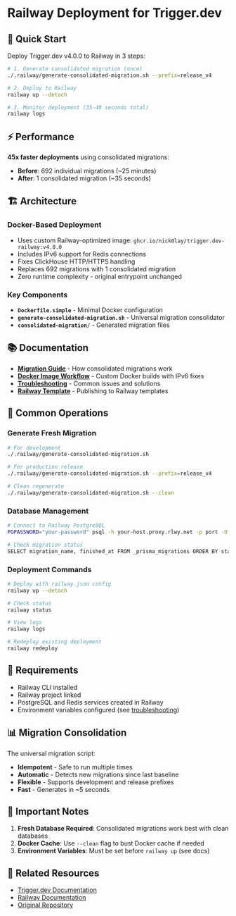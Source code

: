 # Railway Deployment for Trigger.dev

## 🚀 Quick Start

Deploy Trigger.dev v4.0.0 to Railway in 3 steps:

```bash
# 1. Generate consolidated migration (once)
./.railway/generate-consolidated-migration.sh --prefix=release_v4

# 2. Deploy to Railway
railway up --detach

# 3. Monitor deployment (35-40 seconds total)
railway logs
```

## ⚡ Performance

**45x faster deployments** using consolidated migrations:
- **Before**: 692 individual migrations (~25 minutes)
- **After**: 1 consolidated migration (~35 seconds)

## 🏗️ Architecture

### Docker-Based Deployment
- Uses custom Railway-optimized image: `ghcr.io/nick0lay/trigger.dev-railway:v4.0.0`
- Includes IPv6 support for Redis connections
- Fixes ClickHouse HTTP/HTTPS handling
- Replaces 692 migrations with 1 consolidated migration
- Zero runtime complexity - original entrypoint unchanged

### Key Components
- **`Dockerfile.simple`** - Minimal Docker configuration
- **`generate-consolidated-migration.sh`** - Universal migration consolidator
- **`consolidated-migration/`** - Generated migration files

## 📚 Documentation

- [**Migration Guide**](docs/migration-guide.md) - How consolidated migrations work
- [**Docker Image Workflow**](docs/docker-image-workflow.md) - Custom Docker builds with IPv6 fixes
- [**Troubleshooting**](docs/troubleshooting.md) - Common issues and solutions
- [**Railway Template**](docs/railway-template.md) - Publishing to Railway templates

## 🔧 Common Operations

### Generate Fresh Migration
```bash
# For development
./.railway/generate-consolidated-migration.sh

# For production release
./.railway/generate-consolidated-migration.sh --prefix=release_v4

# Clean regenerate
./.railway/generate-consolidated-migration.sh --clean
```

### Database Management
```bash
# Connect to Railway PostgreSQL
PGPASSWORD="your-password" psql -h your-host.proxy.rlwy.net -p port -U postgres -d railway

# Check migration status
SELECT migration_name, finished_at FROM _prisma_migrations ORDER BY started_at DESC LIMIT 5;
```

### Deployment Commands
```bash
# Deploy with railway.json config
railway up --detach

# Check status
railway status

# View logs
railway logs

# Redeploy existing deployment
railway redeploy
```

## 🎯 Requirements

- Railway CLI installed
- Railway project linked
- PostgreSQL and Redis services created in Railway
- Environment variables configured (see [troubleshooting](docs/troubleshooting.md))

## 📊 Migration Consolidation

The universal migration script:
- **Idempotent** - Safe to run multiple times
- **Automatic** - Detects new migrations since last baseline
- **Flexible** - Supports development and release prefixes
- **Fast** - Generates in ~5 seconds

## 🚨 Important Notes

1. **Fresh Database Required**: Consolidated migrations work best with clean databases
2. **Docker Cache**: Use `--clean` flag to bust Docker cache if needed
3. **Environment Variables**: Must be set before `railway up` (see docs)

## 🔗 Related Resources

- [Trigger.dev Documentation](https://trigger.dev/docs)
- [Railway Documentation](https://docs.railway.app)
- [Original Repository](https://github.com/triggerdotdev/trigger.dev)